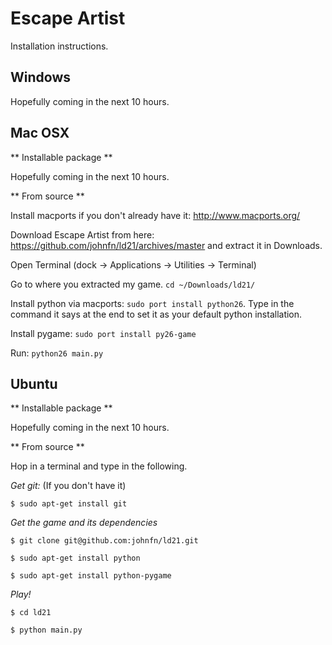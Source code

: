 Escape Artist
====================

Installation instructions.

Windows
-----------------

Hopefully coming in the next 10 hours.

Mac OSX
-----------------

** Installable package **

Hopefully coming in the next 10 hours.

** From source **

Install macports if you don't already have it: http://www.macports.org/

Download Escape Artist from here: https://github.com/johnfn/ld21/archives/master and extract it in Downloads.

Open Terminal (dock -> Applications -> Utilities -> Terminal)

Go to where you extracted my game. `cd ~/Downloads/ld21/`

Install python via macports: `sudo port install python26`. Type in the command it says at the end to set it as your default python installation.

Install pygame: `sudo port install py26-game`

Run: `python26 main.py`

Ubuntu
-----------------

** Installable package **

Hopefully coming in the next 10 hours.

** From source **

Hop in a terminal and type in the following.

*Get git:* (If you don't have it)

`$ sudo apt-get install git`

*Get the game and its dependencies*

`$ git clone git@github.com:johnfn/ld21.git`

`$ sudo apt-get install python`

`$ sudo apt-get install python-pygame`

*Play!*

`$ cd ld21`

`$ python main.py`
